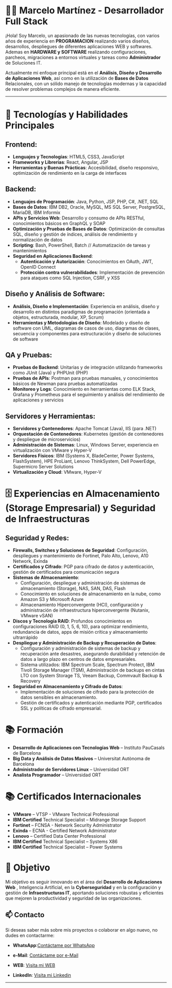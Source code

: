 # 👨‍💻 Marcelo Martínez - Desarrollador Full Stack

¡Hola! Soy Marcelo, un apasionado de las nuevas tecnologías, con varios años de experiencia en **PROGRAMACION** realizando varios diseños, desarrollos, despliegues de diferentes aplicaciones WEB y softwares. 
Ademas en **HARDWARE y SOFTWARE** realizando configuraciones, parcheos, migraciones a entornos virtuales y tareas como **Administrador** de Soluciones IT. 

Actualmente mi enfoque principal está en el **Análisis, Diseño y Desarrollo de Aplicaciones Web**, así como en la utilización de **Bases de Datos** Relacionales, con un sólido manejo de tecnologías modernas y la capacidad de resolver problemas complejos de manera eficiente.

---

# 🚀 Tecnologías y Habilidades Principales

  ## Frontend:
   - **Lenguajes y Tecnologías**: HTML5, CSS3, JavaScript
   - **Frameworks y Librerías**: React, Angular, JSP
   - **Herramientas y Buenas Prácticas**: Accesibilidad, diseño responsivo, optimización de rendimiento en la carga de interfaces

  ## Backend:
   - **Lenguajes de Programación**: Java, Python, JSP, PHP, C#, .NET, SQL
   - **Bases de Datos**: IBM DB2, Oracle, MySQL, MS SQL Server, PostgreSQL, MariaDB, IBM Informix
   - **APIs y Servicios Web**: Desarrollo y consumo de APIs RESTful, conocimientos básicos en GraphQL y SOAP
   - **Optimización y Pruebas de Bases de Datos**: Optimización de consultas SQL, diseño y gestión de índices, análisis de rendimiento y normalización de datos
   - **Scripting**: Bash, PowerShell, Batch // Automatización de tareas y mantenimientos
   - **Seguridad en Aplicaciones Backend**:
      - **Autenticación y Autorización**: Conocimientos en OAuth, JWT, OpenID Connect
      - **Protección contra vulnerabilidades**: Implementación de prevención para ataques como SQL Injection, CSRF, y XSS

  ## Diseño y Análisis de Software:
   - **Análisis, Diseño e Implementación**: Experiencia en análisis, diseño y desarrollo en distintos paradigmas de programación (orientada a objetos, estructurada, modular, XP, Scrum)
   - **Herramientas y Metodologías de Diseño**: Modelado y diseño de software con UML, diagramas de casos de uso, diagramas de clases, secuencia y componentes para estructuración y diseño de soluciones de software

  ## QA y Pruebas:
   - **Pruebas de Backend**: Unitarias y de integración utilizando frameworks como JUnit (Java) y PHPUnit (PHP)
   - **Pruebas de APIs**: Postman para pruebas manuales, y conocimientos básicos de Newman para pruebas automatizadas
   - **Monitoreo y Logs**: Conocimiento en herramientas como ELK Stack, Grafana y Prometheus para el seguimiento y análisis del rendimiento de aplicaciones y servicios

  ## Servidores y Herramientas:
   - **Servidores y Contenedores**: Apache Tomcat (Java), IIS (para .NET)
   - **Orquestación de Contenedores**: Kubernetes (gestión de contenedores y despliegue de microservicios)
   - **Administración de Sistemas**: Linux, Windows Server, experiencia en virtualización con VMware y Hyper-V
   - **Servidores Físicos**: IBM (Systems X, BladeCenter, Power Systems, FlashSystem), HPE ProLiant, Lenovo ThinkSystem, Dell PowerEdge, Supermicro Server Solutions
   - **Virtualización y Cloud**: VMware, Hyper-V


# 🗄️ Experiencias en Almacenamiento (Storage Empresarial) y Seguridad de Infraestructuras
  
  ## Seguridad y Redes:
   - **Firewalls, Switches y Soluciones de Seguridad**: Configuración, despliegues y mantenimiento de Fortinet, Palo Alto, Lenovo, A10 Network, Exinda
   - **Certificados y Cifrado**: PGP para cifrado de datos y autenticación, gestión de certificados para comunicación segura
   - **Sistemas de Almacenamiento**:
       - Configuración, despliegue y administración de sistemas de almacenamiento (Storage), NAS, SAN, DAS, Flash
       - Conocimiento en soluciones de almacenamiento en la nube, como Amazon S3 y Microsoft Azure
       - Almacenamiento Hiperconvergente (HCI), configuración y administración de infraestructura hiperconvergente (Nutanix, VMware vSAN) 
   - **Discos y Tecnología RAID**: Profundos conocimientos en configuraciones RAID (0, 1, 5, 6, 10), para optimizar rendimiento, redundancia de datos, apps de misión crítica y almacenamiento ultrarrápido
   - **Despliegue y Administración de Backup y Recuperación de Datos**:  
       - Configuración y administración de sistemas de backup y recuperación ante desastres, asegurando durabilidad y retención de datos a largo plazo en centros de datos empresariales.
       - Sistema utilizados: IBM Spectrum Scale, Spectrum Protect, IBM Tivoli Storage Manager (TSM), Administración de backups en cintas LTO con System Storage TS, Veeam Backup, Commvault Backup & Recovery
   - **Seguridad en Almacenamiento y Cifrado de Datos**:
       - Implementación de soluciones de cifrado para la protección de datos sensibles en almacenamiento.
       - Gestión de certificados y autenticación mediante PGP, certificados SSL y políticas de cifrado empresarial.
    

# 📚 Formación

- **Desarrollo de Aplicaciones con Tecnologías Web** – Instituto PauCasals de Barcelona
- **Big Data y Análisis de Datos Masivos** – Universitat Autònoma de Barcelona
- **Administrador de Servidores Linux** – Universidad ORT
- **Analista Programador** – Universidad ORT


# 📚 Certificados Internacionales

- **VMware** – VTSP - VMware Technical Professional
- **IBM Certified** Technical Specialist – Midrange Storage Support
- **Fortinet** – FCNSA - Network Security Administrator 
- **Exinda** – ECNA - Certified Network Administrator
- **Lenovo** – Certified Data Center Professional 
- **IBM Certified** Technical Specialist – Systems X86
- **IBM Certified** Technical Specialist – Power Systems


# 🎯 Objetivo

Mi objetivo es seguir innovando en el área del **Desarrollo de Aplicaciones Web** , 
Inteligencia Artificial, en la **Cyberseguridad**  y en la configuración y gestión de **Infraestructuras IT**, aportando soluciones robustas y eficientes que mejoren la productividad y seguridad de las organizaciones.


  ## 📫 Contacto

  Si deseas saber más sobre mis proyectos o colaborar en algo nuevo, no dudes en contactarme:

- **WhatsApp**:[Contáctame por WhatsApp](https://wa.me/34638044140)
- **e-Mail**: [Contáctame por e-Mail](mailto:informatica.mmartinez@gmail.com)

- **WEB**: [Visita mi WEB](https://sites.google.com/view/cvmarcelomartinez/)
- **LinkedIn**: [Visita mi Linkedin](https://www.linkedin.com/in/analistamarcelodensimartinez/)


---

